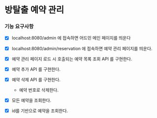 # 방탈출 예약 관리

### 기능 요구사항
- [X] localhost:8080/admin 에 접속하면 어드민 메인 페이지를 띄운다

- [x] localhost:8080/admin/reservation 에 접속하면 예약 관리 페이지를 띄운다.
- [x] 예약 관리 페이지 로드 시 호출되는 예약 목록 조회 API 를 구현한다.

- [x] 예약 추가 API 를 구현한다.
- [x] 예약 삭제 API 를 구현한다.
  - 예약 번호로 삭제한다.

- [x] 모든 예약을 조회한다.
- [x] id를 기반으로 예약을 조회한다.
